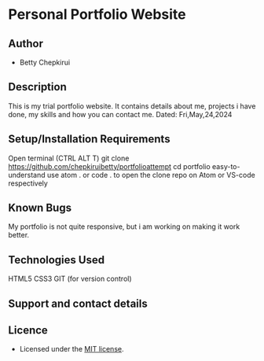 # Personal Portfolio Website

## Author

- Betty Chepkirui

## Description

This is my  trial portfolio website. It contains details about me, projects i have done, my skills and how you can contact me. Dated: Fri,May,24,2024

## Setup/Installation Requirements

Open terminal (CTRL ALT T)
git clone https://github.com/chepkiruibetty/portfolioattempt
cd portfolio
easy-to-understand
use atom . or code . to open the clone repo on Atom or VS-code respectively

## Known Bugs

My portfolio is not quite responsive, but i am working on making it work better.

## Technologies Used

HTML5
CSS3
GIT (for version control)

## Support and contact details

## Licence

- Licensed under the  [MIT license](LICENSE).
